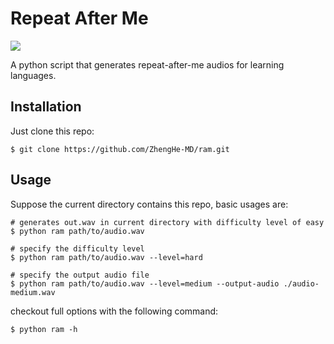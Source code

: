 # Repeat After Me

![](https://img.shields.io/badge/python-3.8+-blue.svg)

A python script that generates repeat-after-me audios for learning languages.

## Installation

Just clone this repo:

```shell
$ git clone https://github.com/ZhengHe-MD/ram.git
```

## Usage

Suppose the current directory contains this repo, basic usages are:

```shell
# generates out.wav in current directory with difficulty level of easy
$ python ram path/to/audio.wav 

# specify the difficulty level
$ python ram path/to/audio.wav --level=hard

# specify the output audio file
$ python ram path/to/audio.wav --level=medium --output-audio ./audio-medium.wav
```

checkout full options with the following command:

```shell
$ python ram -h
```
